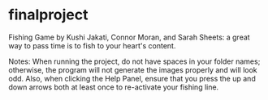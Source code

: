 # finalproject
Fishing Game by Kushi Jakati, Connor Moran, and Sarah Sheets: a great way to pass time is to fish to your heart's content. 

Notes: When running the project, do not have spaces in your folder names; otherwise, the program will not generate the images properly and will look odd. Also, when clicking the Help Panel, ensure that you press the up and down arrows both at least once to re-activate your fishing line. 
